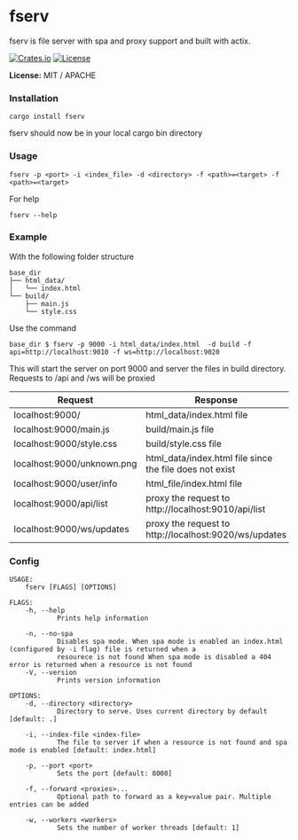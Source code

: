 # fserv

fserv is file server with spa and proxy support and built with actix.

[![Crates.io](https://img.shields.io/crates/v/fserv?style=flat-square)](https://crates.io/crates/fserv)
[![License](https://img.shields.io/crates/l/fserv?style=flat-square)](https://crates.io/crates/fserv)

__License:__  MIT / APACHE


### Installation

```
cargo install fserv
```

fserv should now be in your local cargo bin directory

### Usage
```
fserv -p <port> -i <index_file> -d <directory> -f <path>=<target> -f <path>=<target>
```

For help
```
fserv --help
```

### Example

With the following folder structure
```
base_dir
├── html_data/
│   └── index.html
└── build/
    ├── main.js
    └── style.css
```

Use the command
```
base_dir $ fserv -p 9000 -i html_data/index.html  -d build -f api=http://localhost:9010 -f ws=http://localhost:9020
```

This will start the server on port 9000 and server the files in build directory. Requests to /api and /ws will be proxied 

| Request                      | Response                                                  |
| -----------------------------|-----------------------------------------------------------|
| localhost:9000/              | html_data/index.html  file                                |
| localhost:9000/main.js       | build/main.js file                                        |
| localhost:9000/style.css     | build/style.css file                                      | 
| localhost:9000/unknown.png   | html_data/index.html file since the file does not exist   | 
| localhost:9000/user/info     | html_file/index.html file                                 |
| localhost:9000/api/list      | proxy the request to http://localhost:9010/api/list       |
| localhost:9000/ws/updates    | proxy the request to http://localhost:9020/ws/updates     |

### Config

```
USAGE:
    fserv [FLAGS] [OPTIONS]

FLAGS:
    -h, --help
            Prints help information

    -n, --no-spa
            Disables spa mode. When spa mode is enabled an index.html (configured by -i flag) file is returned when a
            resourece is not found When spa mode is disabled a 404 error is returned when a resource is not found
    -V, --version
            Prints version information

OPTIONS:
    -d, --directory <directory>
            Directory to serve. Uses current directory by default [default: .]

    -i, --index-file <index-file>
            The file to server if when a resource is not found and spa mode is enabled [default: index.html]

    -p, --port <port>
            Sets the port [default: 8000]

    -f, --forward <proxies>...
            Optional path to forward as a key=value pair. Multiple entries can be added

    -w, --workers <workers>
            Sets the number of worker threads [default: 1]

```
